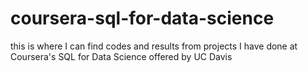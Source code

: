 # coursera-sql-for-data-science
this is where I can find codes and results from projects I have done at Coursera's SQL for Data Science offered by UC Davis
